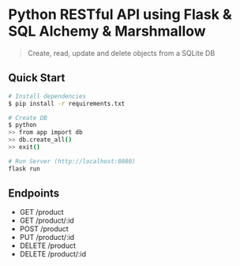 # Python RESTful API using Flask & SQL Alchemy & Marshmallow

> Create, read, update and delete objects from a SQLite DB

## Quick Start

``` bash
# Install dependencies
$ pip install -r requirements.txt

# Create DB
$ python
>> from app import db
>> db.create_all()
>> exit()

# Run Server (http://localhost:8080)
flask run
```

## Endpoints

* GET     /product
* GET     /product/:id
* POST    /product
* PUT     /product/:id
* DELETE  /product
* DELETE  /product/:id